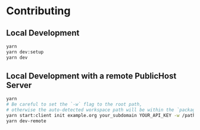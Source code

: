 # Contributing

## Local Development

```sh
yarn
yarn dev:setup
yarn dev
```

## Local Development with a remote PublicHost Server

```sh
yarn
# Be careful to set the `-w` flag to the root path,
# otherwise the auto-detected workspace path will be within the `packages/client` directory
yarn start:client init example.org your_subdomain YOUR_API_KEY -w /path/to/your/publichost/root
yarn dev-remote
```
